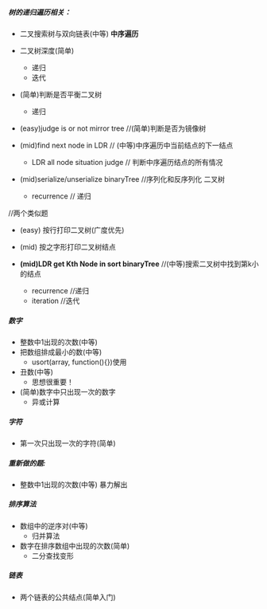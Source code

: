 ##### 树的递归遍历相关：
- 二叉搜索树与双向链表(中等)
  __中序遍历__

- 二叉树深度(简单)
	- 递归
	- 迭代

- (简单)判断是否平衡二叉树
	- 递归

- (easy)judge is or not mirror tree //(简单)判断是否为镜像树

- (mid)find next node in LDR       // (中等)中序遍历中当前结点的下一结点
	- LDR all node situation judge // 判断中序遍历结点的所有情况

- (mid)serialize/unserialize binaryTree //序列化和反序列化 二叉树
	- recurrence                        // 递归 

//两个类似题
- (easy) 按行打印二叉树(广度优先)
- (mid) 按之字形打印二叉树结点

- __(mid)LDR get Kth Node in sort binaryTree__ //(中等)搜索二叉树中找到第k小的结点
	- recurrence							   //递归
	- iteration            					   //迭代

##### 数字
- 整数中1出现的次数(中等)
- 把数组排成最小的数(中等)
	- usort(array, function(){})使用
- 丑数(中等)
	- 思想很重要！
- (简单)数字中只出现一次的数字
	- 异或计算


##### 字符
- 第一次只出现一次的字符(简单)


##### 重新做的题:
- 整数中1出现的次数(中等) 
    暴力解出


##### 排序算法
- 数组中的逆序对(中等)
	- 归并算法
- 数字在排序数组中出现的次数(简单)
	- 二分查找变形


##### 链表
- 两个链表的公共结点(简单入门)